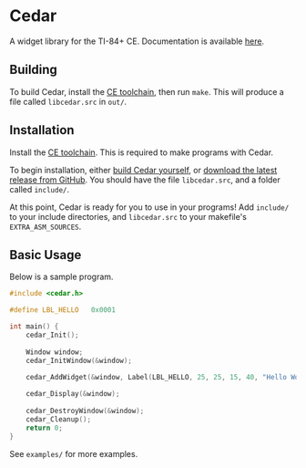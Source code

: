 # Cedar

A widget library for the TI-84+ CE. Documentation is available [here](https://cailyn-baksh.github.io/cedar/).

## Building

To build Cedar, install the [CE toolchain](https://github.com/CE-Programming/toolchain), then run `make`.
This will produce a file called `libcedar.src` in `out/`.


## Installation
Install the [CE toolchain](https://github.com/CE-Programming/toolchain). This is required to make programs with Cedar.

To begin installation, either [build Cedar yourself](#building), or [download the latest release from GitHub](https://github.com/cailyn-baksh/cedar/releases).
You should have the file `libcedar.src`, and a folder called `include/`.

At this point, Cedar is ready for you to use in your programs!
Add `include/` to your include directories, and `libcedar.src` to your makefile's
`EXTRA_ASM_SOURCES`.


## Basic Usage

Below is a sample program.

```c
#include <cedar.h>

#define LBL_HELLO	0x0001

int main() {
	cedar_Init();
	
	Window window;
	cedar_InitWindow(&window);

	cedar_AddWidget(&window, Label(LBL_HELLO, 25, 25, 15, 40, "Hello World!"));
	
	cedar_Display(&window);
	
	cedar_DestroyWindow(&window);
	cedar_Cleanup();
	return 0;
}
```

See `examples/` for more examples.
